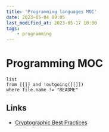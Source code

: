 ```yaml
---
title: 'Programming languages MOC'
date: 2023-05-04 09:05
last_modified_at: 2023-05-17 10:00
tags:
    - programming
---
```


# Programming MOC

```dataview
list
from [[]] and !outgoing([[]])
where file.name != "README"
```

## Links

-   [Cryptographic Best Practices](https://gist.github.com/atoponce/07d8d4c833873be2f68c34f9afc5a78a)
